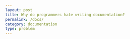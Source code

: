 ```yaml
---
layout: post
title: Why do programmers hate writing documentation?
permalink: /docs/
category: documentation
type: problem
---
```


